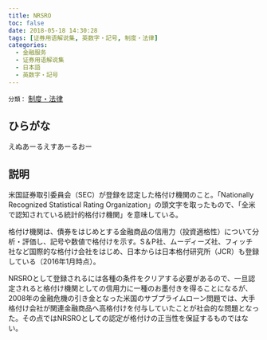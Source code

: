 ```yaml
---
title: NRSRO
toc: false
date: 2018-05-18 14:30:28
tags: [证券用语解说集, 英数字・記号, 制度・法律]
categories:
  - 金融服务
  - 证券用语解说集
  - 日本語
  - 英数字・記号
---
```


`分類：` [制度・法律](/tags/制度・法律/)

## ひらがな

えぬあーるえすあーるおー

## 説明

米国証券取引委員会（SEC）が登録を認定した格付け機関のこと。「Nationally Recognized Statistical Rating Organization」の頭文字を取ったもので、「全米で認知されている統計的格付け機関」を意味している。

格付け機関は、債券をはじめとする金融商品の信用力（投資適格性）について分析・評価し、記号や数値で格付けを示す。S＆P社、ムーディーズ社、フィッチ社など国際的な格付け会社をはじめ、日本からは日本格付研究所（JCR）も登録している（2016年1月時点）。

NRSROとして登録されるには各種の条件をクリアする必要があるので、一旦認定されると格付け機関としての信用力に一種のお墨付きを得ることになるが、2008年の金融危機の引き金となった米国のサブプライムローン問題では、大手格付け会社が関連金融商品へ高格付けを付与していたことが社会的な問題となった。その点ではNRSROとしての認定が格付けの正当性を保証するものではない。
